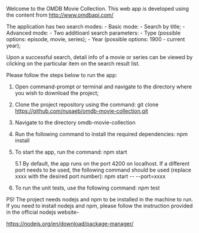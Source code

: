 Welcome to the OMDB Movie Collection. This web app is developed using the content from http://www.omdbapi.com/

The application has two search modes: - Basic mode: - Search by title; - Advanced mode: - Two additioanl search parameters: - Type (possible options: episode, movie, series); - Year (possible options: 1900 - current year);

Upon a successful search, detail info of a movie or series can be viewed by clicking on the particular item on the search result list.

Please follow the steps below to run the app:

1. Open command-prompt or terminal and navigate to the directory where you wish to download the project;

2. Clone the project repository using the command:
git clone https://github.com/nusaeb/omdb-movie-collection.git

3. Navigate to the directory omdb-movie-collection

4. Run the following command to install the required dependencies:
   npm install
5. To start the app, run the command:
   npm start

   5.1 By default, the app runs on the port 4200 on localhost. If a different port needs to be used, the following command should be used (replace xxxx with the desired port number):
   npm start -- --port=xxxx

6. To run the unit tests, use the following command:
   npm test

PS! The project needs nodejs and npm to be installed in the machine to run. If you need to install nodejs and npm, please follow the instruction provided in the official nodejs website-

https://nodejs.org/en/download/package-manager/
